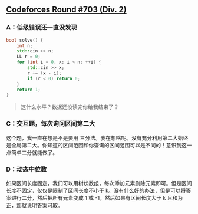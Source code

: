 ## [Codeforces Round #703 (Div. 2)](https://codeforces.com/contest/1486/)

### A：低级错误还一直没发现

``` C++
bool solve() {
	int n;
	std::cin >> n;
	LL r = 0;
	for (int i = 0, x; i < n; ++i) {
		std::cin >> x;
		r += (x - i);
		if (r < 0) return 0;
	}
	return 1;
}
```
> 这什么水平？数据还没读完你给我结束了？

### C：交互题，每次询问区间第二大

这个题，我一直在想是不是要用 三分法。我在想啥呢。没有充分利用第二大始终是全局第二大。你知道的区间范围和你查询的区间范围可以是不同的！意识到这一点简单二分就能做了。

### D：动态中位数

如果区间长度固定，我们可以用树状数组，每次添加元素删除元素即可。但是区间长度不固定，仅仅是限制了区间长度不小于 k。没有什么好的办法，但是可以将答案进行二分，然后把所有元素变成 1 或 -1，然后如果有区间长度大于 k 且和为正，那就说明答案可取。
